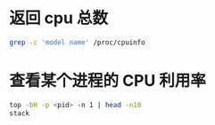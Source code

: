 # 返回 cpu 总数
```bash
grep -c 'model name' /proc/cpuinfo
```
# 查看某个进程的 CPU 利用率
```bash
top -bH -p <pid> -n 1 | head -n10
stack
```
